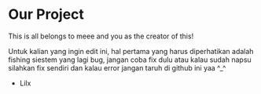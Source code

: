# Our Project
This is all belongs to meee and you as the creator of this!

Untuk kalian yang ingin edit ini, hal pertama yang harus diperhatikan adalah fishing siestem yang lagi bug, jangan coba fix dulu atau kalau sudah napsu silahkan fix sendiri dan kalau error jangan taruh di github ini yaa ^_^

- Lilx
